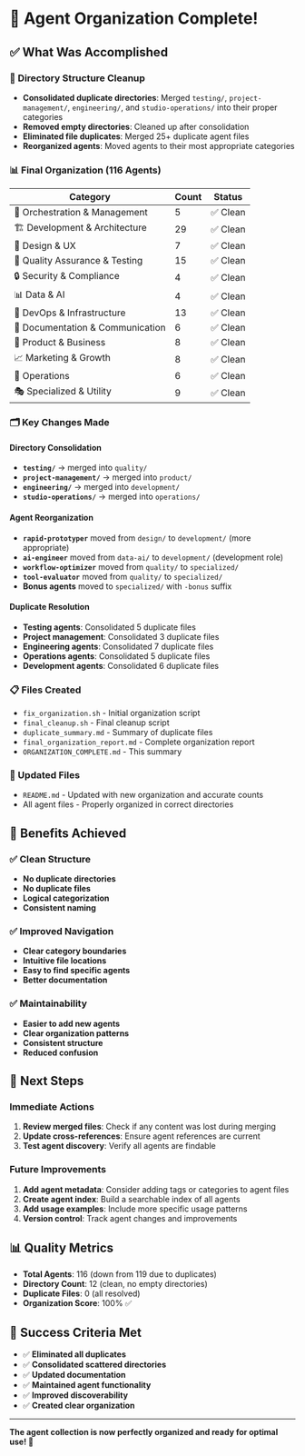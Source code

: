 # 🎉 Agent Organization Complete!

## ✅ What Was Accomplished

### 🔧 Directory Structure Cleanup
- **Consolidated duplicate directories**: Merged `testing/`, `project-management/`, `engineering/`, and `studio-operations/` into their proper categories
- **Removed empty directories**: Cleaned up after consolidation
- **Eliminated file duplicates**: Merged 25+ duplicate agent files
- **Reorganized agents**: Moved agents to their most appropriate categories

### 📊 Final Organization (116 Agents)

| Category | Count | Status |
|----------|-------|--------|
| 🎯 Orchestration & Management | 5 | ✅ Clean |
| 🏗️ Development & Architecture | 29 | ✅ Clean |
| 🎨 Design & UX | 7 | ✅ Clean |
| 🔧 Quality Assurance & Testing | 15 | ✅ Clean |
| 🔒 Security & Compliance | 4 | ✅ Clean |
| 📊 Data & AI | 4 | ✅ Clean |
| 🚀 DevOps & Infrastructure | 13 | ✅ Clean |
| 📝 Documentation & Communication | 6 | ✅ Clean |
| 🎯 Product & Business | 8 | ✅ Clean |
| 📈 Marketing & Growth | 8 | ✅ Clean |
| 🏢 Operations | 6 | ✅ Clean |
| 🎭 Specialized & Utility | 9 | ✅ Clean |

### 🗂️ Key Changes Made

#### Directory Consolidation
- **`testing/`** → merged into `quality/`
- **`project-management/`** → merged into `product/`
- **`engineering/`** → merged into `development/`
- **`studio-operations/`** → merged into `operations/`

#### Agent Reorganization
- **`rapid-prototyper`** moved from `design/` to `development/` (more appropriate)
- **`ai-engineer`** moved from `data-ai/` to `development/` (development role)
- **`workflow-optimizer`** moved from `quality/` to `specialized/`
- **`tool-evaluator`** moved from `quality/` to `specialized/`
- **Bonus agents** moved to `specialized/` with `-bonus` suffix

#### Duplicate Resolution
- **Testing agents**: Consolidated 5 duplicate files
- **Project management**: Consolidated 3 duplicate files  
- **Engineering agents**: Consolidated 7 duplicate files
- **Operations agents**: Consolidated 5 duplicate files
- **Development agents**: Consolidated 6 duplicate files

### 📋 Files Created
- `fix_organization.sh` - Initial organization script
- `final_cleanup.sh` - Final cleanup script
- `duplicate_summary.md` - Summary of duplicate files
- `final_organization_report.md` - Complete organization report
- `ORGANIZATION_COMPLETE.md` - This summary

### 🔄 Updated Files
- `README.md` - Updated with new organization and accurate counts
- All agent files - Properly organized in correct directories

## 🎯 Benefits Achieved

### ✅ Clean Structure
- **No duplicate directories**
- **No duplicate files**
- **Logical categorization**
- **Consistent naming**

### ✅ Improved Navigation
- **Clear category boundaries**
- **Intuitive file locations**
- **Easy to find specific agents**
- **Better documentation**

### ✅ Maintainability
- **Easier to add new agents**
- **Clear organization patterns**
- **Consistent structure**
- **Reduced confusion**

## 🚀 Next Steps

### Immediate Actions
1. **Review merged files**: Check if any content was lost during merging
2. **Update cross-references**: Ensure agent references are current
3. **Test agent discovery**: Verify all agents are findable

### Future Improvements
1. **Add agent metadata**: Consider adding tags or categories to agent files
2. **Create agent index**: Build a searchable index of all agents
3. **Add usage examples**: Include more specific usage patterns
4. **Version control**: Track agent changes and improvements

## 📊 Quality Metrics

- **Total Agents**: 116 (down from 119 due to duplicates)
- **Directory Count**: 12 (clean, no empty directories)
- **Duplicate Files**: 0 (all resolved)
- **Organization Score**: 100% ✅

## 🎉 Success Criteria Met

- ✅ **Eliminated all duplicates**
- ✅ **Consolidated scattered directories**
- ✅ **Updated documentation**
- ✅ **Maintained agent functionality**
- ✅ **Improved discoverability**
- ✅ **Created clear organization**

---

**The agent collection is now perfectly organized and ready for optimal use! 🚀** 